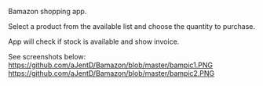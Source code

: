 Bamazon shopping app.

Select a product from the available list and choose the quantity to purchase.

App will check if stock is available and show invoice.

See screenshots below:
https://github.com/aJentD/Bamazon/blob/master/bampic1.PNG
https://github.com/aJentD/Bamazon/blob/master/bampic2.PNG
